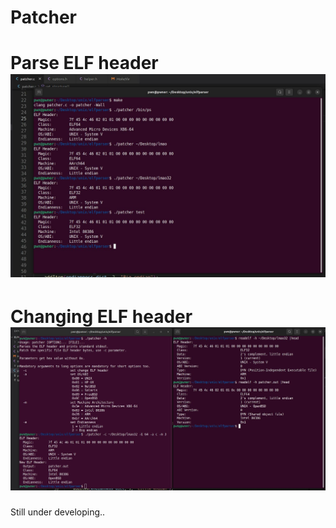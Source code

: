# Patcher

<h1 align="left">
   Parse ELF header
  <img src="patcher1.jpg" alt="Patcher" width="700px">
  <br>
</h1>

<h1 align="left">
   Changing ELF header
  <img src="patcher2.jpg" alt="Patcher" width="700px">
  <br>
</h1>

Still under developing..
